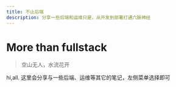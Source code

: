 ```yaml
---
title: 不止后端
description: 分享一些后端和运维只是，从开发到部署打通六脉神经
---
```


# More than fullstack

>空山无人，水流花开

hi,all. 这里会分享与一些后端、运维等其它的笔记，左侧菜单选择即可